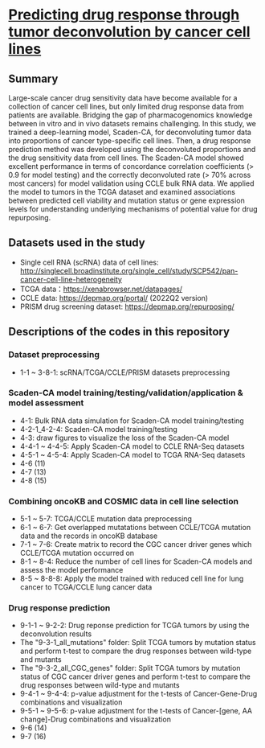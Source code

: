 # [Predicting drug response through tumor deconvolution by cancer cell lines](https://github.com/ychsu2014/Predicting_drug_response_through_tumor_deconvolution_by_cancer_cell_lines)
## Summary
Large-scale cancer drug sensitivity data have become available for a collection of cancer cell lines, but only limited drug response data from patients are available. Bridging the gap of pharmacogenomics knowledge between in vitro and in vivo datasets remains challenging. In this study, we trained a deep-learning model, Scaden-CA, for deconvoluting tumor data into proportions of cancer type-specific cell lines. Then, a drug response prediction method was developed using the deconvoluted proportions and the drug sensitivity data from cell lines. The Scaden-CA model showed excellent performance in terms of concordance correlation coefficients (> 0.9 for model testing) and the correctly deconvoluted rate (> 70% across most cancers) for model validation using CCLE bulk RNA data. We applied the model to tumors in the TCGA dataset and examined associations between predicted cell viability and mutation status or gene expression levels for understanding underlying mechanisms of potential value for drug repurposing.

## Datasets used in the study
* Single cell RNA (scRNA) data of cell lines: http://singlecell.broadinstitute.org/single_cell/study/SCP542/pan-cancer-cell-line-heterogeneity
* TCGA data：https://xenabrowser.net/datapages/
* CCLE data: https://depmap.org/portal/ (2022Q2 version)
* PRISM drug screening dataset: https://depmap.org/repurposing/

## Descriptions of the codes in this repository
### Dataset preprocessing
* 1-1 ~ 3-8-1: scRNA/TCGA/CCLE/PRISM datasets preprocessing
### Scaden-CA model training/testing/validation/application & model assessment
* 4-1: Bulk RNA data simulation for Scaden-CA model training/testing
* 4-2-1_4-2-4: Scaden-CA model training/testing
* 4-3: draw figures to visualize the loss of the Scaden-CA model
* 4-4-1 ~ 4-4-5: Apply Scaden-CA model to CCLE RNA-Seq datasets
* 4-5-1 ~ 4-5-4: Apply Scaden-CA model to TCGA RNA-Seq datasets
* 4-6 (11)
* 4-7 (13)
* 4-8 (15)
### Combining oncoKB and COSMIC data in cell line selection
* 5-1 ~ 5-7: TCGA/CCLE mutation data preprocessing
* 6-1 ~ 6-7: Get overlapped mutatations between CCLE/TCGA mutation data and the records in oncoKB database
* 7-1 ~ 7-6: Create matrix to record the CGC cancer driver genes which CCLE/TCGA mutation occurred on
* 8-1 ~ 8-4: Reduce the number of cell lines for Scaden-CA models and assess the model performance
* 8-5 ~ 8-8-8: Apply the model trained with reduced cell line for lung cancer to TCGA/CCLE lung cancer data
### Drug response prediction
* 9-1-1 ~ 9-2-2: Drug reponse prediction for TCGA tumors by using the deconvolution results
* The "9-3-1_all_mutations" folder: Split TCGA tumors by mutation status and perform t-test to compare the drug responses between wild-type and mutants
* The "9-3-2_all_CGC_genes" folder: Split TCGA tumors by mutation status of CGC cancer driver genes and perform t-test to compare the drug responses between wild-type and mutants
* 9-4-1 ~ 9-4-4: p-value adjustment for the t-tests of Cancer-Gene-Drug combinations and visualization
* 9-5-1 ~ 9-5-6: p-value adjustment for the t-tests of Cancer-[gene, AA change]-Drug combinations and visualization
* 9-6 (14)
* 9-7 (16)



